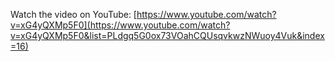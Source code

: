 Watch the video on YouTube: [https://www.youtube.com/watch?v=xG4yQXMp5F0](https://www.youtube.com/watch?v=xG4yQXMp5F0&list=PLdgq5G0ox73VOahCQUsqvkwzNWuoy4Vuk&index=16)